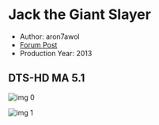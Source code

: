 # Jack the Giant Slayer

* Author: aron7awol
* [Forum Post](https://www.avsforum.com/threads/bass-eq-for-filtered-movies.2995212/post-56898534)
* Production Year: 2013

## DTS-HD MA 5.1

![img 0](https://i.imgur.com/In80CaQ.jpg)

![img 1](https://i.imgur.com/FEUS5Np.png)

